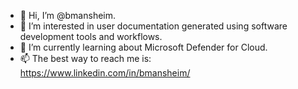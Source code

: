 - 👋 Hi, I’m @bmansheim.
- 👀 I’m interested in user documentation generated using software development tools and workflows.
- 🌱 I’m currently learning about Microsoft Defender for Cloud.
- 📫 The best way to reach me is: https://www.linkedin.com/in/bmansheim/
